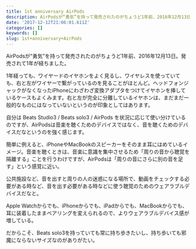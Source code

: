 ```yaml
---
title: 1st anniversary AirPods
description: AirPodsが“勇気”を持って発売されたのがちょうど1年前、2016年12月13日。発売されて1年が経ちました。
date: '2017-12-12T21:06:01.611Z'
categories: []
keywords: []
slug: 1st+anniversary+AirPods
---
```

AirPodsが“勇気”を持って発売されたのがちょうど1年前、2016年12月13日。発売されて1年が経ちました。

1年経っても、ワイヤードのイヤホンをよく見るし、ワイヤレスを使っていても、右と左がワイヤーで繋がっているのを見ることがほとんど。ヘッドフォンジャックがなくなったiPhoneにわざわざ変換アダプタをつけてイヤホンを挿しているケースもよくみます。右と左が完全に分離しているイヤホンは、まだまだ一般的なものにはなっていないというのが印象としてはあります。

自分は Beats Studio3 / Beats solo3 / AirPods を状況に応じて使い分けているのですが、AirPodsは音楽を聴くためのデバイスではなく、音を聴くためのデバイスだなというのを強く感じます。

簡単に例えると、iPhoneやMacBookのスピーカーをそのまま耳にはめているイメージ。音楽を聴くときは、音楽に意識を集中させるため「周りの音から聴覚を隔離する」ことを行うわけですが、AirPodsは「周りの音にさらに別の音を足す」という感覚に近い。

公共施設など、音を出すと周りの人の迷惑になる場所で、動画をチェックする必要がある時など、音を出す必要がある時などに使う聴覚のためのウェアラブルデバイスだなと。

Apple Watchからでも、iPhoneからでも、iPadからでも、MacBookからでも、耳に装着したままペアリングを変えられるので、よりウェアラブルデバイス感が増している。

だからこそ、Beats solo3を持っていても常に持ち歩きたいし、持ち歩いても邪魔にならないサイズなのがありがたい。